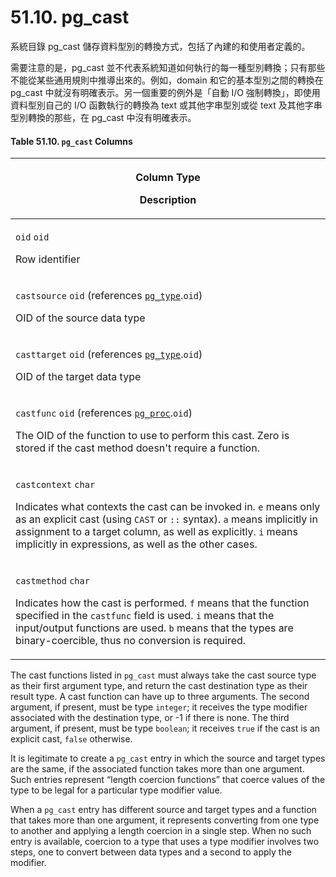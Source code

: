 # 51.10. pg\_cast

系統目錄 pg\_cast 儲存資料型別的轉換方式，包括了內建的和使用者定義的。

需要注意的是，pg\_cast 並不代表系統知道如何執行的每一種型別轉換；只有那些不能從某些通用規則中推導出來的。例如，domain 和它的基本型別之間的轉換在 pg\_cast 中就沒有明確表示。另一個重要的例外是「自動 I/O 強制轉換」，即使用資料型別自己的 I/O 函數執行的轉換為 text 或其他字串型別或從 text 及其他字串型別轉換的那些，在 pg\_cast 中沒有明確表示。

#### **Table 51.10. `pg_cast` Columns**

| <p>Column Type</p><p>Description</p>                                                                                                                                                                                                                                                                                                                                                |
| ----------------------------------------------------------------------------------------------------------------------------------------------------------------------------------------------------------------------------------------------------------------------------------------------------------------------------------------------------------------------------------- |
| <p><code>oid</code> <code>oid</code></p><p>Row identifier</p>                                                                                                                                                                                                                                                                                                                       |
| <p><code>castsource</code> <code>oid</code> (references <a href="https://www.postgresql.org/docs/13/catalog-pg-type.html"><code>pg_type</code></a>.<code>oid</code>)</p><p>OID of the source data type</p>                                                                                                                                                                          |
| <p><code>casttarget</code> <code>oid</code> (references <a href="https://www.postgresql.org/docs/13/catalog-pg-type.html"><code>pg_type</code></a>.<code>oid</code>)</p><p>OID of the target data type</p>                                                                                                                                                                          |
| <p><code>castfunc</code> <code>oid</code> (references <a href="https://www.postgresql.org/docs/13/catalog-pg-proc.html"><code>pg_proc</code></a>.<code>oid</code>)</p><p>The OID of the function to use to perform this cast. Zero is stored if the cast method doesn't require a function.</p>                                                                                     |
| <p><code>castcontext</code> <code>char</code></p><p>Indicates what contexts the cast can be invoked in. <code>e</code> means only as an explicit cast (using <code>CAST</code> or <code>::</code> syntax). <code>a</code> means implicitly in assignment to a target column, as well as explicitly. <code>i</code> means implicitly in expressions, as well as the other cases.</p> |
| <p><code>castmethod</code> <code>char</code></p><p>Indicates how the cast is performed. <code>f</code> means that the function specified in the <code>castfunc</code> field is used. <code>i</code> means that the input/output functions are used. <code>b</code> means that the types are binary-coercible, thus no conversion is required.</p>                                   |

The cast functions listed in `pg_cast` must always take the cast source type as their first argument type, and return the cast destination type as their result type. A cast function can have up to three arguments. The second argument, if present, must be type `integer`; it receives the type modifier associated with the destination type, or -1 if there is none. The third argument, if present, must be type `boolean`; it receives `true` if the cast is an explicit cast, `false` otherwise.

It is legitimate to create a `pg_cast` entry in which the source and target types are the same, if the associated function takes more than one argument. Such entries represent “length coercion functions” that coerce values of the type to be legal for a particular type modifier value.

When a `pg_cast` entry has different source and target types and a function that takes more than one argument, it represents converting from one type to another and applying a length coercion in a single step. When no such entry is available, coercion to a type that uses a type modifier involves two steps, one to convert between data types and a second to apply the modifier.
